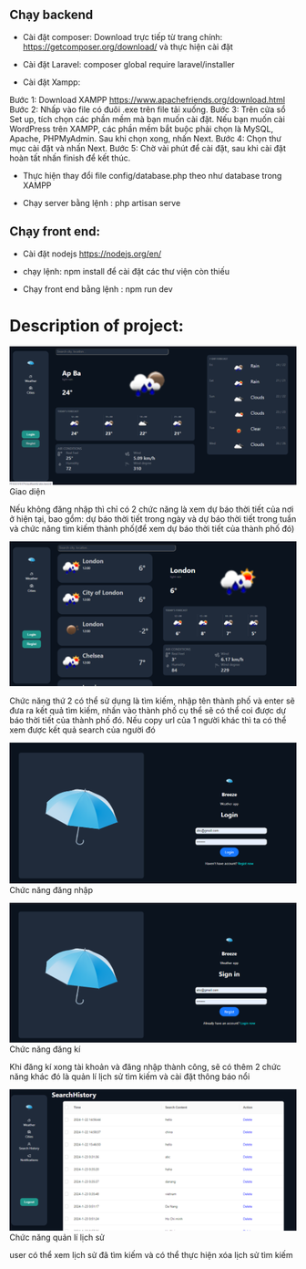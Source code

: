 ## Chạy backend

- Cài đặt composer:
  Download trực tiếp từ trang chính: https://getcomposer.org/download/ và thực hiện cài đặt

- Cài đặt Laravel:
  composer global require laravel/installer

- Cài đặt Xampp:

Bước 1: Download XAMPP https://www.apachefriends.org/download.html
Bước 2: Nhấp vào file có đuôi .exe trên file tải xuống.
Bước 3: Trên cửa sổ Set up, tích chọn các phần mềm mà bạn muốn cài đặt. Nếu bạn muốn cài WordPress trên XAMPP, các phần mềm bắt buộc phải chọn là MySQL, Apache, PHPMyAdmin. Sau khi chọn xong, nhấn Next.
Bước 4: Chọn thư mục cài đặt và nhấn Next.
Bước 5: Chờ vài phút để cài đặt, sau khi cài đặt hoàn tất nhấn finish để kết thúc.

- Thực hiện thay đổi file config/database.php theo như database trong XAMPP

- Chạy server bằng lệnh : php artisan serve

## Chạy front end:

- Cài đặt nodejs https://nodejs.org/en/

- chạy lệnh: npm install
  để cài đặt các thư viện còn thiếu

- Chạy front end bằng lệnh : npm run dev

# Description of project:

![alt text](image-1.png)
Giao diện

Nếu không đăng nhập thì chỉ có 2 chức năng là xem dự báo thời tiết của nơi ở hiện tại, bao gồm: dự báo thời tiết trong ngày và dự báo thời tiết trong tuần và chức năng tìm kiếm thành phố(để xem dự báo thời tiết của thành phố đó)

![alt text](image-2.png)

Chức năng thứ 2 có thể sử dụng là tìm kiếm, nhập tên thành phố và enter sẽ đưa ra kết quả tìm kiếm, nhấn vào thành phố cụ thể sẽ có thể coi được dự báo thời tiết của thành phố đó. Nếu copy url của 1 người khác thì ta có thể xem được kết quả search của người đó

![alt text](image-3.png)
Chức năng đăng nhập

![alt text](image-4.png)
Chức năng đăng kí

Khi đăng kí xong tài khoản và đăng nhập thành công, sẽ có thêm 2 chức năng khác đó là quản lí lịch sử tìm kiếm và cài đặt thông báo nổi

![alt text](image-5.png)
Chức năng quản lí lịch sử

user có thể xem lịch sử đã tìm kiếm và có thể thực hiện xóa lịch sử tìm kiếm
